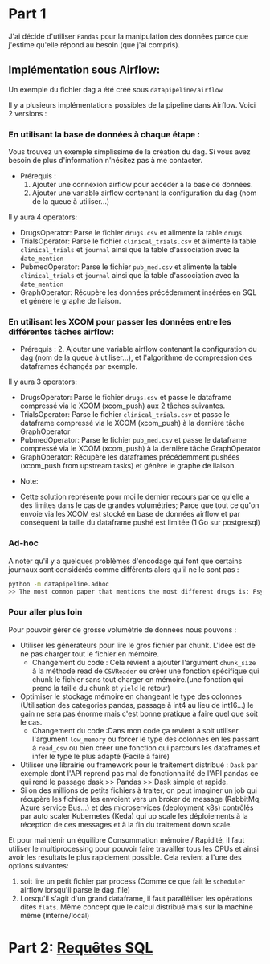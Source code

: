 # Part 1

J'ai décidé d'utiliser `Pandas` pour la manipulation des données parce que j'estime qu'elle répond au besoin (que j'ai compris).

## Implémentation sous Airflow:
Un exemple du fichier dag a été créé sous `datapipeline/airflow`

Il y a plusieurs implémentations possibles de la pipeline dans Airflow. Voici 2 versions :

### En utilisant la base de données à chaque étape :
Vous trouvez un exemple simplissime de la création du dag. Si vous avez besoin de plus d'information n'hésitez pas à me contacter.

* Prérequis :
  1. Ajouter une connexion airflow pour accéder à la base de données.
  2. Ajouter une variable airflow contenant la configuration du dag (nom de la queue à utiliser...)

Il y aura 4 operators:
- DrugsOperator: Parse le fichier `drugs.csv` et alimente la table `drugs`.
- TrialsOperator: Parse le fichier `clinical_trials.csv` et alimente la table `clinical_trials` et `journal` ainsi que la table d'association avec la `date_mention`
- PubmedOperator: Parse le fichier `pub_med.csv` et alimente la table `clinical_trials` et `journal` ainsi que la table d'association avec la `date_mention`
- GraphOperator: Récupère les données précédemment insérées en SQL et génère le graphe de liaison.


### En utilisant les XCOM pour passer les données entre les différentes tâches airflow:

* Prérequis :
  2. Ajouter une variable airflow contenant la configuration du dag (nom de la queue à utiliser...), et l'algorithme de compression des dataframes échangés par exemple.

Il y aura 3 operators:
- DrugsOperator: Parse le fichier `drugs.csv` et passe le dataframe compressé via le XCOM (xcom_push) aux 2 tâches suivantes.
- TrialsOperator: Parse le fichier `clinical_trials.csv` et passe le dataframe compressé via le XCOM (xcom_push) à la dernière tâche GraphOperator
- PubmedOperator: Parse le fichier `pub_med.csv` et passe le dataframe compressé via le XCOM (xcom_push) à la dernière tâche GraphOperator
- GraphOperator: Récupère les dataframes précédemment pushées (xcom_push from upstream tasks) et génère le graphe de liaison.

* Note:
- Cette solution représente pour moi le dernier recours par ce qu'elle a des limites dans le cas de grandes volumétries; Parce que tout ce qu'on envoie via les XCOM est stocké en base de données airflow et par conséquent la taille du dataframe pushé est limitée (1 Go sur postgresql)

### Ad-hoc
A noter qu'il y a quelques problèmes d'encodage qui font que certains journaux sont considérés comme différents alors qu'il ne le sont pas :

````bash
python -m datapipeline.adhoc
>> The most common paper that mentions the most different drugs is: Psychopharmacology
````

### Pour aller plus loin
Pour pouvoir gérer de grosse volumétrie de données nous pouvons :

* Utiliser les générateurs pour lire le gros fichier par chunk. L'idée est de ne pas charger tout le fichier en mémoire.
  * Changement du code : Cela revient à ajouter l'argument `chunk_size` à la méthode read de `CSVReader` ou créer une fonction spécifique qui chunk le fichier sans tout charger en mémoire.(une fonction qui prend la taille du chunk et `yield` le retour)
* Optimiser le stockage mémoire en changeant le type des colonnes (Utilisation des categories pandas, passage à int4 au lieu de int16...) le gain ne sera pas énorme mais c'est bonne pratique à faire quel que soit le cas. 
  * Changement du code :Dans mon code ça revient à soit utiliser l'argument `low_memory` ou forcer le type des colonnes en les passant à `read_csv` ou bien créer une fonction qui parcours les dataframes et infer le type le plus adapté (Facile à faire)
* Utiliser une librairie ou framework pour le traitement distribué : `Dask` par exemple dont l'API reprend pas mal de fonctionnalité de l'API pandas ce qui rend le passage dask >> Pandas >> Dask simple et rapide.
* Si on des millions de petits fichiers à traiter, on peut imaginer un job qui récupère les fichiers les envoient vers un broker de message (RabbitMq, Azure service Bus...) et des microservices (deployment k8s) contrôlés par auto scaler Kubernetes (Keda) qui up scale les déploiements à la réception de ces messages et à la fin du traitement down scale.

Et pour maintenir un équilibre Consommation mémoire / Rapidité, il faut utiliser le multiprocessing pour pouvoir faire travailler tous les CPUs et ainsi avoir les résultats le plus rapidement possible. Cela revient à l'une des options suivantes:
 1. soit lire un petit fichier par process (Comme ce que fait le `scheduler` airflow lorsqu'il parse le dag_file)
 2. Lorsqu'il s'agit d'un grand dataframe, il faut paralléliser les opérations dites `flats`. Même concept que le calcul distribué mais sur la machine même (interne/local)




# Part 2: [Requêtes SQL](ventes.sql)